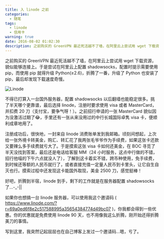 ```yaml
---
title: 入 linode 之前
categories:
  - 随笔
tags:
  - linode 
  - 信用卡
warning: true
date: 2016-08-02 01:02:30
description: 之前购买的 GreenVPN 最近死活越不了墙，在阿里云上尝试用 wget 下载资源，貌似能够连接上。于是尝试在阿里云上配置 shadowsocks，配置时提示需要使用 pip，而使用 pip 就得升级 Python(≥2.6)，折腾了一番，升级了 Python 也安装了 pip，最后却发现下载速度奇慢。
---
```


之前购买的 GreenVPN 最近死活越不了墙，在阿里云上尝试用 wget 下载资源，貌似能够连接上。于是尝试在阿里云上配置 shadowsocks，配置时提示需要使用 pip，而使用 pip 就得升级 Python(≥2.6)，折腾了一番，升级了 Python 也安装了 pip，最后却发现下载速度奇慢。

<!--more-->

![Linode](http://ww2.sinaimg.cn/large/6c0378f8gw1f6eqkrtkhdj20p00dwwev.jpg)

不得已打算入一台国外服务器，配置 shadowsocks 以后翻墙也能稳定很多。挑了半天哪个更靠谱，最后选择 linode，注册时要求使用 visa 或者 MasterCard，并扣费 20 刀（支付宝，要争气呀！）。之前招行申请的一张 MasterCard 貌似因为没激活过期了😂，手里还有一张从来没用过的中行长城国际卓隽 visa 卡，便顺利成章地用了。

注册成功后，很快地，一封来自 linode 消费账单发到我邮箱。顷刻间想起，上次给一张外境卡转美金，购汇、转汇花了我两张毛爷爷作为手续费，如果这张卡还款又要辣么多手续费就亏大了。于是摸索这张 visa 卡如何还美金，在 BOC 寻觅了半天没找到答案，最后还是电话给客服 MM（24 小时服务，这点中行做的不错，招行他喵的下午六点就没人了），了解到这卡着实不错，跨币种使用，免手续费，到时候还等额的人民币就行了，或者直接充值一定量人民币到卡里头，让它自生自灭也行。摸索过程中还发现这卡能国外取现，美金 2500 刀，感觉挺棒！

好吧，折腾到半宿，linode 到手，剩下的工作就是在服务器配置 shadowsocks 了…-_-||

如果你也想搞一台 linode 服务器，可以使用我这个邀请码 ( https://www.linode.com/?r=69a0ed6f8e2c517588995a35654384774d49bc07 )，你我都会得到一些优惠。你的优惠就是免费使用 linode 90 天，也不用像我这么折腾，刚开始还得折腾美刀的事情。

写到这里，我突然记起屈屈也在自己博客上发过一个邀请码...嗯，亏了。

